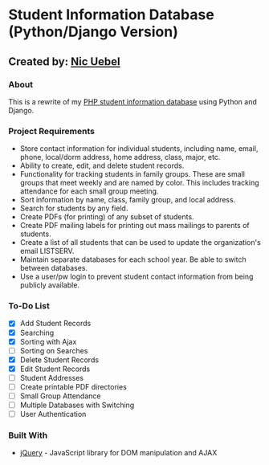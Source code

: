 # Student Information Database (Python/Django Version)
## Created by: [Nic Uebel](http://github.com/nuebel)

### About
This is a rewrite of my [PHP student information database](https://github.com/nuebel/infoDatabase) using Python and Django.

### Project Requirements
* Store contact information for individual students, including name, email, phone, local/dorm address, home address, class, major, etc.
* Ability to create, edit, and delete student records.
* Functionality for tracking students in family groups. These are small groups that meet weekly and are named by color. This includes tracking attendance for each small group meeting.
* Sort information by name, class, family group, and local address.
* Search for students by any field.
* Create PDFs (for printing) of any subset of students.
* Create PDF mailing labels for printing out mass mailings to parents of students.
* Create a list of all students that can be used to update the organization's email LISTSERV.
* Maintain separate databases for each school year. Be able to switch between databases.
* Use a user/pw login to prevent student contact information from being publicly available.

### To-Do List
- [x] Add Student Records
- [x] Searching
- [x] Sorting with Ajax
- [ ] Sorting on Searches
- [x] Delete Student Records
- [x] Edit Student Records
- [ ] Student Addresses
- [ ] Create printable PDF directories
- [ ] Small Group Attendance
- [ ] Multiple Databases with Switching
- [ ] User Authentication

### Built With
* [jQuery](http://jquery.com) - JavaScript library for DOM manipulation and AJAX
